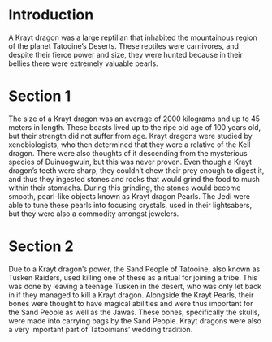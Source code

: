 # Introduction

A Krayt dragon was a large reptilian that inhabited the mountainous region of the planet Tatooine’s Deserts.
These reptiles were carnivores, and despite their fierce power and size, they were hunted because in their bellies there were extremely valuable pearls.

# Section 1

The size of a Krayt dragon was an average of 2000 kilograms and up to 45 meters in length.
These beasts lived up to the ripe old age of 100 years old, but their strength did not suffer from age.
Krayt dragons were studied by xenobiologists, who then determined that they were a relative of the Kell dragon.
There were also thoughts of it descending from the mysterious species of Duinuogwuin, but this was never proven.
Even though a Krayt dragon’s teeth were sharp, they couldn’t chew their prey enough to digest it, and thus they ingested stones and rocks that would grind the food to mush within their stomachs.
During this grinding, the stones would become smooth, pearl-like objects known as Krayt dragon Pearls.
The Jedi were able to tune these pearls into focusing crystals, used in their lightsabers, but they were also a commodity amongst jewelers.

# Section 2

Due to a Krayt dragon’s power, the Sand People of Tatooine, also known as Tusken Raiders, used killing one of these as a ritual for joining a tribe.
This was done by leaving a teenage Tusken in the desert, who was only let back in if they managed to kill a Krayt dragon.
Alongside the Krayt Pearls, their bones were thought to have magical abilities and were thus important for the Sand People as well as the Jawas.
These bones, specifically the skulls, were made into carrying bags by the Sand People.
Krayt dragons were also a very important part of Tatooinians’ wedding tradition.
